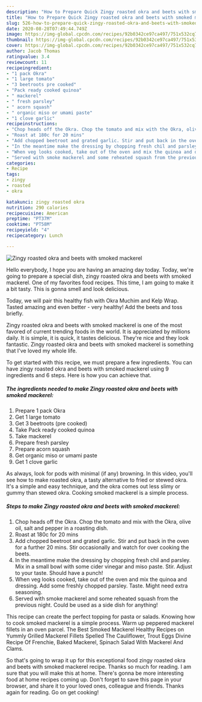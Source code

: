 ```yaml
---
description: "How to Prepare Quick Zingy roasted okra and beets with smoked mackerel"
title: "How to Prepare Quick Zingy roasted okra and beets with smoked mackerel"
slug: 526-how-to-prepare-quick-zingy-roasted-okra-and-beets-with-smoked-mackerel
date: 2020-08-28T07:49:44.749Z
image: https://img-global.cpcdn.com/recipes/92b0342ce97ca497/751x532cq70/zingy-roasted-okra-and-beets-with-smoked-mackerel-recipe-main-photo.jpg
thumbnail: https://img-global.cpcdn.com/recipes/92b0342ce97ca497/751x532cq70/zingy-roasted-okra-and-beets-with-smoked-mackerel-recipe-main-photo.jpg
cover: https://img-global.cpcdn.com/recipes/92b0342ce97ca497/751x532cq70/zingy-roasted-okra-and-beets-with-smoked-mackerel-recipe-main-photo.jpg
author: Jacob Thomas
ratingvalue: 3.4
reviewcount: 11
recipeingredient:
- "1 pack Okra"
- "1 large tomato"
- "3 beetroots pre cooked"
- "Pack ready cooked quinoa"
- " mackerel"
- " fresh parsley"
- " acorn squash"
- " organic miso or umami paste"
- "1 clove garlic"
recipeinstructions:
- "Chop heads off the Okra. Chop the tomato and mix with the Okra, olive oil, salt and pepper in a roasting dish."
- "Roast at 180c for 20 mins"
- "Add chopped beetroot and grated garlic. Stir and put back in the oven for a further 20 mins. Stir occasionally and watch for over cooking the beets."
- "In the meantime make the dressing by chopping fresh chil and parsley. Mix in a small bowl with some cider vinegar and miso paste. Stir. Adjust to your taste. Should have a punch!"
- "When veg looks cooked, take out of the oven and mix the quinoa and dressing. Add some freshly chopped parsley. Taste. Might need extra seasoning."
- "Served with smoke mackerel and some reheated squash from the previous night. Could be used as a side dish for anything!"
categories:
- Recipe
tags:
- zingy
- roasted
- okra

katakunci: zingy roasted okra 
nutrition: 290 calories
recipecuisine: American
preptime: "PT37M"
cooktime: "PT58M"
recipeyield: "4"
recipecategory: Lunch

---
```



![Zingy roasted okra and beets with smoked mackerel](https://img-global.cpcdn.com/recipes/92b0342ce97ca497/751x532cq70/zingy-roasted-okra-and-beets-with-smoked-mackerel-recipe-main-photo.jpg)

Hello everybody, I hope you are having an amazing day today. Today, we're going to prepare a special dish, zingy roasted okra and beets with smoked mackerel. One of my favorites food recipes. This time, I am going to make it a bit tasty. This is gonna smell and look delicious.

Today, we will pair this healthy fish with Okra Muchim and Kelp Wrap. Tasted amazing and even better - very healthy! Add the beets and toss briefly.

Zingy roasted okra and beets with smoked mackerel is one of the most favored of current trending foods in the world. It is appreciated by millions daily. It is simple, it is quick, it tastes delicious. They're nice and they look fantastic. Zingy roasted okra and beets with smoked mackerel is something that I've loved my whole life.


To get started with this recipe, we must prepare a few ingredients. You can have zingy roasted okra and beets with smoked mackerel using 9 ingredients and 6 steps. Here is how you can achieve that.

<!--inarticleads1-->

##### The ingredients needed to make Zingy roasted okra and beets with smoked mackerel:

1. Prepare 1 pack Okra
1. Get 1 large tomato
1. Get 3 beetroots (pre cooked)
1. Take Pack ready cooked quinoa
1. Take  mackerel
1. Prepare  fresh parsley
1. Prepare  acorn squash
1. Get  organic miso or umami paste
1. Get 1 clove garlic


As always, look for pods with minimal (if any) browning. In this video, you&#39;ll see how to make roasted okra, a tasty alternative to fried or stewed okra. It&#39;s a simple and easy technique, and the okra comes out less slimy or gummy than stewed okra. Cooking smoked mackerel is a simple process. 

<!--inarticleads2-->

##### Steps to make Zingy roasted okra and beets with smoked mackerel:

1. Chop heads off the Okra. Chop the tomato and mix with the Okra, olive oil, salt and pepper in a roasting dish.
1. Roast at 180c for 20 mins
1. Add chopped beetroot and grated garlic. Stir and put back in the oven for a further 20 mins. Stir occasionally and watch for over cooking the beets.
1. In the meantime make the dressing by chopping fresh chil and parsley. Mix in a small bowl with some cider vinegar and miso paste. Stir. Adjust to your taste. Should have a punch!
1. When veg looks cooked, take out of the oven and mix the quinoa and dressing. Add some freshly chopped parsley. Taste. Might need extra seasoning.
1. Served with smoke mackerel and some reheated squash from the previous night. Could be used as a side dish for anything!


This recipe can create the perfect topping for pasta or salads. Knowing how to cook smoked mackerel is a simple process. Warm up peppered mackerel fillets in an oven parcel. The Best Smoked Mackerel Healthy Recipes on Yummly Grilled Mackerel Fillets Spelled The Cauliflower, Trout Eggs Divine Recipe Of Frenchie, Baked Mackerel, Spinach Salad With Mackerel And Clams. 

So that's going to wrap it up for this exceptional food zingy roasted okra and beets with smoked mackerel recipe. Thanks so much for reading. I am sure that you will make this at home. There's gonna be more interesting food at home recipes coming up. Don't forget to save this page in your browser, and share it to your loved ones, colleague and friends. Thanks again for reading. Go on get cooking!
